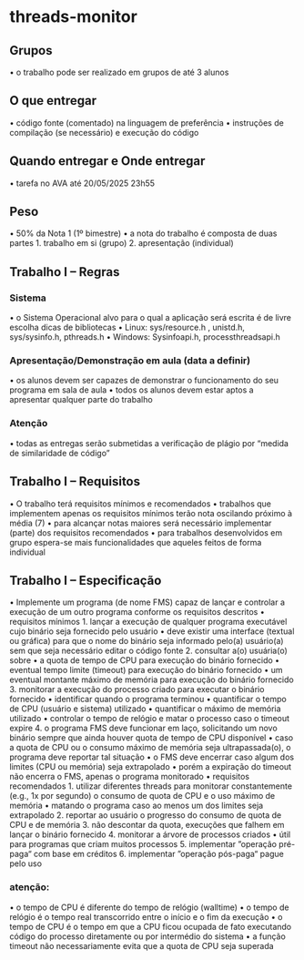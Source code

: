 # threads-monitor

## Grupos
• o trabalho pode ser realizado em grupos de até 3 alunos

## O que entregar
• código fonte (comentado) na linguagem de preferência
• instruções de compilação (se necessário) e execução do código

## Quando entregar e Onde entregar
• tarefa no AVA até 20/05/2025 23h55

## Peso
• 50% da Nota 1 (1º bimestre)
• a nota do trabalho é composta de duas partes
    1. trabalho em si (grupo)
    2. apresentação (individual)

## Trabalho I – Regras
### Sistema
• o Sistema Operacional alvo para o qual a aplicação será escrita é de livre escolha dicas de bibliotecas
• Linux: sys/resource.h , unistd.h, sys/sysinfo.h, pthreads.h
• Windows: Sysinfoapi.h, processthreadsapi.h
### Apresentação/Demonstração em aula (data a definir)
• os alunos devem ser capazes de demonstrar o funcionamento do seu programa em sala de aula
• todos os alunos devem estar aptos a apresentar qualquer parte do trabalho
### Atenção
• todas as entregas serão submetidas a verificação de plágio por “medida de similaridade de código”

## Trabalho I – Requisitos
• O trabalho terá requisitos mínimos e recomendados
• trabalhos que implementem apenas os requisitos mínimos terão nota oscilando próximo à média (7)
• para alcançar notas maiores será necessário implementar (parte) dos requisitos recomendados
• para trabalhos desenvolvidos em grupo espera-se mais funcionalidades que aqueles feitos de forma individual

## Trabalho I – Especificação
• Implemente um programa (de nome FMS) capaz de lançar e controlar a execução de um outro programa conforme os requisitos descritos
• requisitos mínimos
    1. lançar a execução de qualquer programa executável cujo binário seja fornecido pelo usuário
        • deve existir uma interface (textual ou gráfica) para que o nome do binário seja informado pelo(a) usuário(a) sem que seja necessário editar o código fonte
    2. consultar a(o) usuária(o) sobre
        • a quota de tempo de CPU para execução do binário fornecido
        • eventual tempo limite (timeout) para execução do binário fornecido
        • um eventual montante máximo de memória para execução do binário fornecido
    3. monitorar a execução do processo criado para executar o binário fornecido
        • identificar quando o programa terminou
        • quantificar o tempo de CPU (usuário e sistema) utilizado
        • quantificar o máximo de memória utilizado
        • controlar o tempo de relógio e matar o processo caso o timeout expire
    4. o programa FMS deve funcionar em laço, solicitando um novo binário sempre
    que ainda houver quota de tempo de CPU disponível
        • caso a quota de CPU ou o consumo máximo de memória seja ultrapassada(o), o
        programa deve reportar tal situação
        • o FMS deve encerrar caso algum dos limites (CPU ou memória) seja extrapolado
        • porém a expiração do timeout não encerra o FMS, apenas o programa monitorado
• requisitos recomendados
    1. utilizar diferentes threads para monitorar constantemente (e.g., 1x por
    segundo) o consumo de quota de CPU e o uso máximo de memória
        • matando o programa caso ao menos um dos limites seja extrapolado
    2. reportar ao usuário o progresso do consumo de quota de CPU e de memória
    3. não descontar da quota, execuções que falhem em lançar o binário fornecido
    4. monitorar a árvore de processos criados
        • útil para programas que criam muitos processos
    5. implementar ”operação pré-paga“ com base em créditos
    6. implementar ”operação pós-paga“ pague pelo uso
### atenção:
• o tempo de CPU é diferente do tempo de relógio (walltime)
• o tempo de relógio é o tempo real transcorrido entre o início e o fim da execução
• o tempo de CPU é o tempo em que a CPU ficou ocupada de fato executando código do processo diretamente ou por intermédio do sistema
• a função timeout não necessariamente evita que a quota de CPU seja superada